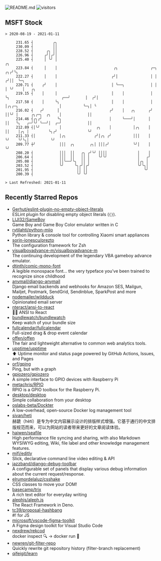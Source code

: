 ![README.md](https://github.com/Gerhut/Gerhut/workflows/README.md/badge.svg)
![visitors](https://visitors.vercel.app/Gerhut/Gerhut?token=8cf69d1f6813d272ef062726b6070c9be4ff72038cfe5a7ded7384a8da65d866)

## MSFT Stock

```
> 2020-08-19 - 2021-01-11

     231.65 ┤         ╭╮                                                                                         
     230.09 ┤         ││                                                                                         
     228.52 ┤      ╭╮ ││                                                                                         
     226.96 ┤     ╭╯│╭╯│                                                                                         
     225.40 ┤     │ ╰╯ │                                                                              ╭╮         
     223.84 ┤     │    │                          ╭╮               ╭─╮                             ╭╮╭╯╰╮        
     222.27 ┤     │    │                         ╭╯│               │ │                            ╭╯││  ╰─╮      
     220.71 ┤    ╭╯    │                         │ ╰──╮            │ │                            │ ╰╯    │   ╭╮ 
     219.15 ┤    │     │                         │    │            │ ╰╮                        ╭──╯       │  ╭╯│ 
     217.58 ┤    │     ╰╮                        │    │            │  │╭╮╭─╮                   │          ╰─╮│ ╰ 
     216.02 ┤   ╭╯      │                       ╭╯    │   ╭╮      ╭╯  ││╰╯ │      ╭╮╭─╮  ╭╮    │            ││   
     214.46 ┤╭╮╭╯       ╰╮                      │     ╰───╯│      │   ││   ╰╮   ╭─╯╰╯ ╰──╯│  ╭─╯            ││   
     212.89 ┤│╰╯         │                ╭╮    │          │╭╮    │   ││    │╭╮ │         ╰╮╭╯              ╰╯   
     211.33 ┤│           │╭╮             ╭╯│╭╮ ╭╯          │││    │   ╰╯    ╰╯╰╮│          ╰╯                    
     209.77 ┼╯           │││  ╭╮       ╭╮│ │││╭╯           ╰╯│    │            ╰╯                                
     208.20 ┤            │││  ││   ╭╮ ╭╯╰╯ ││││              │    │                                              
     206.64 ┤            │││  ││   ││ │    ╰╯╰╯              │   ╭╯                                              
     205.08 ┤            ││╰──╯╰╮  ││ │                      │╭╮ │                                               
     203.52 ┤            ╰╯     ╰╮╭╯│╭╯                      ╰╯╰╮│                                               
     201.95 ┤                    ││ ││                          ╰╯                                               
     200.39 ┤                    ╰╯ ╰╯                                                                           

> Last Refreshed: 2021-01-11
```

## Recently Starred Repos

- [Gerhut/eslint-plugin-no-empty-object-literals](https://github.com/Gerhut/eslint-plugin-no-empty-object-literals)  
  ESLint plugin for disabling empty object literals (`{}`).
- [LIJI32/SameBoy](https://github.com/LIJI32/SameBoy)  
  Game Boy and Game Boy Color emulator written in C
- [rytilahti/python-miio](https://github.com/rytilahti/python-miio)  
  Python library & console tool for controlling Xiaomi smart appliances
- [sorin-ionescu/prezto](https://github.com/sorin-ionescu/prezto)  
  The configuration framework for Zsh
- [visualboyadvance-m/visualboyadvance-m](https://github.com/visualboyadvance-m/visualboyadvance-m)  
  The continuing development of the legendary VBA gameboy advance emulator.
- [dtinth/comic-mono-font](https://github.com/dtinth/comic-mono-font)  
  A legible monospace font... the very typeface you’ve been trained to recognize since childhood
- [anymail/django-anymail](https://github.com/anymail/django-anymail)  
  Django email backends and webhooks for Amazon SES, Mailgun, Mailjet, Postmark, SendGrid, Sendinblue, SparkPost and more
- [nodemailer/wildduck](https://github.com/nodemailer/wildduck)  
  Opinionated email server
- [nteract/ansi-to-react](https://github.com/nteract/ansi-to-react)  
  :guardsman: ANSI to React
- [bundlewatch/bundlewatch](https://github.com/bundlewatch/bundlewatch)  
  Keep watch of your bundle size
- [fullcalendar/fullcalendar](https://github.com/fullcalendar/fullcalendar)  
  Full-sized drag & drop event calendar
- [offen/offen](https://github.com/offen/offen)  
  The fair and lightweight alternative to common web analytics tools. 
- [upptime/upptime](https://github.com/upptime/upptime)  
  ⬆️ Uptime monitor and status page powered by GitHub Actions, Issues, and Pages
- [orf/gping](https://github.com/orf/gping)  
  Ping, but with a graph
- [gpiozero/gpiozero](https://github.com/gpiozero/gpiozero)  
  A simple interface to GPIO devices with Raspberry Pi
- [metachris/RPIO](https://github.com/metachris/RPIO)  
  RPIO is a GPIO toolbox for the Raspberry Pi.
- [desktop/desktop](https://github.com/desktop/desktop)  
  Simple collaboration from your desktop
- [oslabs-beta/Dockter](https://github.com/oslabs-beta/Dockter)  
  A low-overhead, open-source Docker log management tool
- [sivan/heti](https://github.com/sivan/heti)  
  赫蹏（hètí）是专为中文内容展示设计的排版样式增强。它基于通行的中文排版规范而来，可以为网站的读者带来更好的文章阅读体验。
- [haiwen/seafile](https://github.com/haiwen/seafile)  
  High performance file syncing and sharing, with also Markdown WYSIWYG editing, Wiki, file label and other knowledge management features.
- [mifi/editly](https://github.com/mifi/editly)  
  Slick, declarative command line video editing & API
- [jazzband/django-debug-toolbar](https://github.com/jazzband/django-debug-toolbar)  
  A configurable set of panels that display various debug information about the current request/response.
- [elrumordelaluz/csshake](https://github.com/elrumordelaluz/csshake)  
  CSS classes to move your DOM!
- [basecamp/trix](https://github.com/basecamp/trix)  
  A rich text editor for everyday writing
- [alephjs/aleph.js](https://github.com/alephjs/aleph.js)  
  The React Framework in Deno.
- [tc39/proposal-hashbang](https://github.com/tc39/proposal-hashbang)  
  #! for JS
- [microsoft/vscode-figma-toolkit](https://github.com/microsoft/vscode-figma-toolkit)  
   A Figma design toolkit for Visual Studio Code
- [nexdrew/rekcod](https://github.com/nexdrew/rekcod)  
  docker inspect :mag: → docker run :runner:
- [newren/git-filter-repo](https://github.com/newren/git-filter-repo)  
  Quickly rewrite git repository history (filter-branch replacement)
- [qifeigit/learn](https://github.com/qifeigit/learn)  
